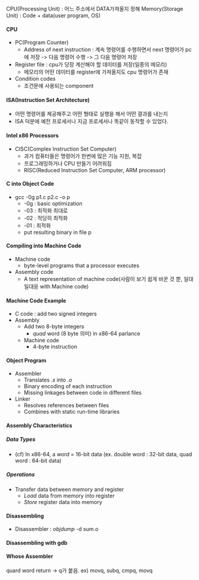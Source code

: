 CPU(Processing Unit) : 어느 주소에서 DATA가져올지 정해
Memory(Storage Unit) : Code + data(user program, OS)

#### CPU
- PC(Program Counter)
	- Address of next instruction : 계속 명령어를 수행하면서 next 명령어가 pc에 저장 -> 다음 명령어 수행 -> 그 다음 명령어 저장
- Register file : cpu가 당장 계산해야 할 데이터를 저장(일종의 메모리)
	- 메모리의 어떤 데이터를 register에 가져올지도 cpu 명령어가 존재
- Condition codes
	- 조건문에 사용되는 component

#### ISA(Instruction Set Architecture)
* 어떤 명령어를 제공해주고 어떤 형태로 실행을 해서 어떤 결과를 내는지
* ISA 덕분에 예전 프로세서나 지금 프로세서나 똑같이 동작할 수 있었다.

#### Intel x86 Processors
* CISC(Complex Instruction Set Computer)
	* 과거 컴퓨터들은 명령어가 한번에 많은 기능 지원, 복잡
	* 프로그래밍하거나 CPU 만들기 어려워짐
	* RISC(Reduced Instruction Set Computer, ARM processor)

#### C into Object Code
* gcc -0g p1.c p2.c -o p
	* -0g : basic optimization
	* -03 : 최적화 최대로
	* -02 : 적당히 최적화
	* -01 : 최적화
	* put resulting binary in file p

#### Compiling into Machine Code
* Machine code
	* byte-level programs that a processor executes
* Assembly code
	* A text representation of machine code(사람이 보기 쉽게 바꾼 것 뿐, 일대일대응 with Machine code)

#### Machine Code Example
* C code : add two signed integers
* Assembly
	* Add two 8-byte integers
		* *quad* word (8 byte 의미) in x86-64 parlance
	* Machine code
		* 4-byte instruction

#### Object Program
* Assembler
	* Translates *.s* into *.o*
	* Binary encoding of each instruction
	* Missing linkages between code in different files
* Linker
	* Resolves references between files
	* Combines with static run-time libraries

#### Assembly Characteristics
##### Data Types
* (cf) In x86-64, a *word* = 16-bit data (ex. double word : 32-bit data, quad word : 64-bit data)
##### Operations
* Transfer data between memory and register
	* *Load* data from memory into register
	* *Store* register data into memory

#### Disassembling
* Disassembler : *objdump* -d sum.o

#### Disassembling with gdb

#### Whose Assembler
quard word return -> q가 붙음. ex) movq, subq, cmpq, movq